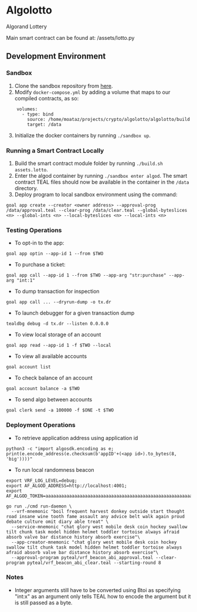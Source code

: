 # Algolotto
Algorand Lottery

Main smart contract can be found at: /assets/lotto.py

## Development Environment

### Sandbox
1. Clone the sandbox repository from [here](https://github.com/algorand/sandbox).
2. Modify `docker-compose.yml` by adding a volume that maps to our compiled contracts, as so:
```
    volumes:
      - type: bind
        source: /home/moataz/projects/crypto/algolotto/algolotto/build
        target: /data
```
3. Initialize the docker containers by running `./sandbox up`.

### Running a Smart Contract Locally
1. Build the smart contract module folder by running `./build.sh assets.lotto`.
2. Enter the algod container by running `./sandbox enter algod`. The smart contract TEAL files should now be available in the container in the `/data` directory.
3. Deploy program to local sandbox environment using the command:
```
goal app create --creator <owner address> --approval-prog /data/approval.teal --clear-prog /data/clear.teal --global-byteslices <n> --global-ints <n> --local-byteslices <n> --local-ints <n>
```

### Testing Operations
* To opt-in to the app:
```
goal app optin --app-id 1 --from $TWO 
```
* To purchase a ticket:
```
goal app call --app-id 1 --from $TWO --app-arg "str:purchase" --app-arg "int:1"
```
* To dump transaction for inspection
```
goal app call ... --dryrun-dump -o tx.dr
```
* To launch debugger for a given transaction dump
```
tealdbg debug -d tx.dr --listen 0.0.0.0
```
* To view local storage of an account
```
goal app read --app-id 1 -f $TWO --local
```
* To view all available accounts
```
goal account list
```
* To check balance of an account
```
goal account balance -a $TWO
```
* To send algo between accounts
```
goal clerk send -a 100000 -f $ONE -t $TWO
```

### Deployment Operations
* To retrieve application address using application id
```
python3 -c "import algosdk.encoding as e; print(e.encode_address(e.checksum(b'appID'+(<app id>).to_bytes(8, 'big'))))"
```

* To run local randomness beacon
```
export VRF_LOG_LEVEL=debug;
export AF_ALGOD_ADDRESS=http://localhost:4001;
export AF_ALGOD_TOKEN=aaaaaaaaaaaaaaaaaaaaaaaaaaaaaaaaaaaaaaaaaaaaaaaaaaaaaaaaaaaaaaaa;

go run ./cmd run-daemon \
  --vrf-mnemonic "boil frequent harvest donkey outside start thought road insane wine tooth fame assault any advice belt walk again proud debate culture omit diary able treat" \
  --service-mnemonic "chat glory west mobile desk coin hockey swallow tilt chunk task model hidden helmet toddler tortoise always afraid absorb valve bar distance history absorb exercise"\
  --app-creator-mnemonic "chat glory west mobile desk coin hockey swallow tilt chunk task model hidden helmet toddler tortoise always afraid absorb valve bar distance history absorb exercise"\
  --approval-program pyteal/vrf_beacon_abi_approval.teal --clear-program pyteal/vrf_beacon_abi_clear.teal --starting-round 8
```

### Notes
* Integer arguments still have to be converted using Btoi as specifying "int:x" as an argument only tells TEAL how to encode the argument but it is still passed as a byte.
